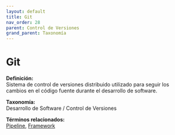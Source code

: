 ```yaml
---
layout: default
title: Git
nav_order: 28
parent: Control de Versiones
grand_parent: Taxonomía
---
```


# Git

**Definición:**  
Sistema de control de versiones distribuido utilizado para seguir los cambios en el código fuente durante el desarrollo de software.

**Taxonomía:**  
Desarrollo de Software / Control de Versiones

**Términos relacionados:**  
[Pipeline](https://maleniski.github.io/diccionario-angl-tec-mx/docs/taxonomia/desarrollo-de-software-/-control-de-versiones/pipeline.html), [Framework](https://maleniski.github.io/diccionario-angl-tec-mx/docs/taxonomia/desarrollo-de-software-/-control-de-versiones/framework.html)
